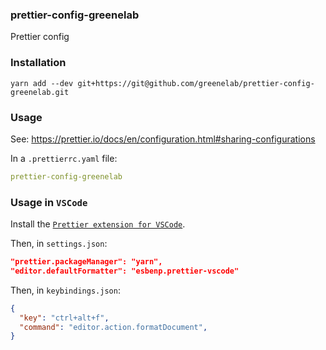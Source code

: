 ### prettier-config-greenelab

Prettier config


### Installation

`yarn add --dev git+https://git@github.com/greenelab/prettier-config-greenelab.git`



### Usage

See: https://prettier.io/docs/en/configuration.html#sharing-configurations

In a `.prettierrc.yaml` file:

```yaml
prettier-config-greenelab
```
    

  
### Usage in `VSCode`

Install the [`Prettier extension for VSCode`](https://marketplace.visualstudio.com/items?itemName=esbenp.prettier-vscode).

Then, in `settings.json`:

```json
"prettier.packageManager": "yarn",
"editor.defaultFormatter": "esbenp.prettier-vscode"
```

Then, in `keybindings.json`:

```json
{
  "key": "ctrl+alt+f",
  "command": "editor.action.formatDocument",
}
```
